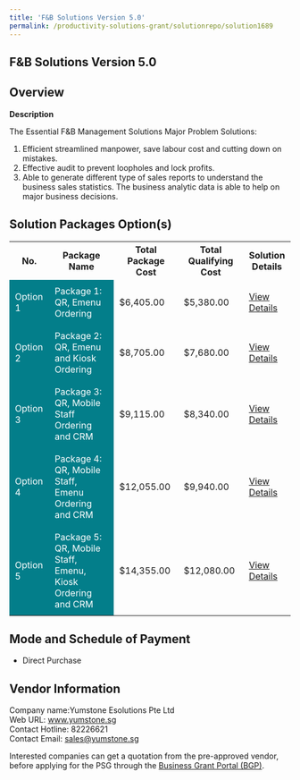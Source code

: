 ```yaml
---
title: 'F&B Solutions Version 5.0'
permalink: /productivity-solutions-grant/solutionrepo/solution1689
---
```


## F&B Solutions Version 5.0

## Overview

**Description**

The Essential F&B Management Solutions 
Major Problem Solutions:
1.	Efficient streamlined manpower, save labour cost and cutting down on mistakes.
2.	Effective audit to prevent loopholes and lock profits.
3.	Able to generate different type of sales reports to understand the business sales statistics. The business analytic data is able to help on major business decisions.

## Solution Packages Option(s)

<table>
<tr>
<th><b>No.</b></th>
<th><b>Package Name</b></th>
<th><b>Total Package Cost</b></th>
<th><b>Total Qualifying Cost</b></th>
<th><b>Solution Details</b></th>
</tr>
<tr>
<td style='padding: 10px; background-color: #037E8A; color: #FFFFFF;'>Option 1</td>
<td style='padding: 10px; background-color: #037E8A; color: #FFFFFF;'>Package 1: QR, Emenu Ordering</td>
<td style='padding: 10px;'>$6,405.00</td>
<td style='padding: 10px;'>$5,380.00</td>
<td style='padding: 10px;'><a href='/images/psg/YumStone_F&B_Solutions_Desensitised_Part1.pdf' target='_blank'>View Details</a></td>
</tr>
<tr>
<td style='padding: 10px; background-color: #037E8A; color: #FFFFFF;'>Option 2</td>
<td style='padding: 10px; background-color: #037E8A; color: #FFFFFF;'>Package 2: QR, Emenu and Kiosk Ordering</td>
<td style='padding: 10px;'>$8,705.00</td>
<td style='padding: 10px;'>$7,680.00</td>
<td style='padding: 10px;'><a href='/images/psg/YumStone_F&B_Solutions_Desensitised_Part2.pdf' target='_blank'>View Details</a></td>
</tr>
<tr>
<td style='padding: 10px; background-color: #037E8A; color: #FFFFFF;'>Option 3</td>
<td style='padding: 10px; background-color: #037E8A; color: #FFFFFF;'>Package 3: QR, Mobile Staff Ordering and CRM</td>
<td style='padding: 10px;'>$9,115.00</td>
<td style='padding: 10px;'>$8,340.00</td>
<td style='padding: 10px;'><a href='/images/psg/YumStone_F&B_Solutions_Desensitised_Part3.pdf' target='_blank'>View Details</a></td>
</tr>
<tr>
<td style='padding: 10px; background-color: #037E8A; color: #FFFFFF;'>Option 4</td>
<td style='padding: 10px; background-color: #037E8A; color: #FFFFFF;'>Package 4: QR, Mobile Staff, Emenu Ordering and CRM</td>
<td style='padding: 10px;'>$12,055.00</td>
<td style='padding: 10px;'>$9,940.00</td>
<td style='padding: 10px;'><a href='/images/psg/YumStone_F&B_Solutions_Desensitised_Part4.pdf' target='_blank'>View Details</a></td>
</tr>
<tr>
<td style='padding: 10px; background-color: #037E8A; color: #FFFFFF;'>Option 5</td>
<td style='padding: 10px; background-color: #037E8A; color: #FFFFFF;'>Package 5: QR, Mobile Staff,  Emenu, Kiosk Ordering and CRM</td>
<td style='padding: 10px;'>$14,355.00</td>
<td style='padding: 10px;'>$12,080.00</td>
<td style='padding: 10px;'><a href='/images/psg/YumStone_F&B_Solutions_Desensitised_Part5.pdf' target='_blank'>View Details</a></td>
</tr>
</table>

## Mode and Schedule of Payment

 - Direct Purchase

## Vendor Information

 Company name:Yumstone Esolutions Pte Ltd<br>Web URL: www.yumstone.sg <br>Contact Hotline: 82226621 <br>Contact Email: sales@yumstone.sg 

Interested companies can get a quotation from the pre-approved vendor, before applying for the PSG through the <a href='https://www.businessgrants.gov.sg/' target='_blank' rel='noopener'>Business Grant Portal (BGP)</a>.

<script src="/jquery/resize-tables.js"></script>
